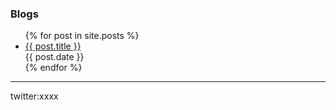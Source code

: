 ### Blogs

<ul>
  {% for post in site.posts %}
    <li>
      <a href="{{ post.url }}">{{ post.title }}</a>
      <br>{{ post.date }}
    </li>
  {% endfor %}
</ul>

***
twitter:xxxx